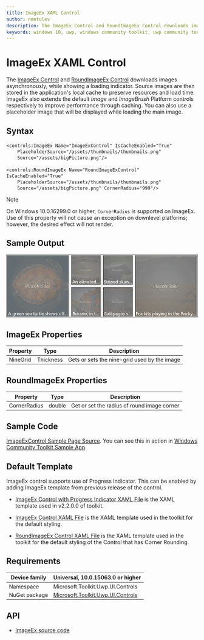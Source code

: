 ```yaml
---
title: ImageEx XAML Control
author: nmetulev
description: The ImageEx Control and RoundImageEx Control downloads images asynchronously, while showing a loading indicator.
keywords: windows 10, uwp, windows community toolkit, uwp community toolkit, uwp toolkit, ImageEx, RoundImageEx, xaml control, xaml
---
```


# ImageEx XAML Control

The [ImageEx Control](https://docs.microsoft.com/dotnet/api/microsoft.toolkit.uwp.ui.controls.imageex) and [RoundImageEx Control](https://docs.microsoft.com/dotnet/api/microsoft.toolkit.uwp.ui.controls.roundimageex) downloads images asynchronously, while showing a loading indicator. Source images are then stored in the application's local cache to preserve resources and load time. ImageEx also extends the default *Image* and *ImageBrush* Platform controls respectively to improve performance through caching. You can also use a placeholder image that will be displayed while loading the main image.
 
## Syntax

```xaml
<controls:ImageEx Name="ImageExControl" IsCacheEnabled="True"
	PlaceholderSource="/assets/thumbnails/thumbnails.png"
	Source="/assets/bigPicture.png"/> 

<controls:RoundImageEx Name="RoundImageExControl" IsCacheEnabled="True"
	PlaceholderSource="/assets/thumbnails/thumbnails.png"
	Source="/assets/bigPicture.png" CornerRadius="999"/> 
```

> [!NOTE]
On Windows 10.0.16299.0 or higher, `CornerRadius` is supported on ImageEx.  Use of this property will not cause an exception on downlevel platforms; however, the desired effect will not render.

## Sample Output

![ImageEx animation](../resources/images/Controls/ImageEx.gif)

## ImageEx Properties

| Property | Type | Description |
| -- | -- | -- |
| NineGrid | Thickness | Gets or sets the nine-grid used by the image |

## RoundImageEx Properties

| Property | Type | Description |
| -- | -- | -- |
| CornerRadius | double | Get or set the radius of round image corner |

## Sample Code

[ImageExControl Sample Page Source](https://github.com/Microsoft/WindowsCommunityToolkit//tree/master/Microsoft.Toolkit.Uwp.SampleApp/SamplePages/ImageEx). You can see this in action in [Windows Community Toolkit Sample App](https://www.microsoft.com/store/apps/9NBLGGH4TLCQ).

## Default Template

ImageEx control supports use of Progress Indicator. This can be enabled by adding ImageEx template from previous release of the control.

- [ImageEx Control with Progress Indicator XAML File](https://github.com/Microsoft/WindowsCommunityToolkit/blob/rel/2.2.0/Microsoft.Toolkit.Uwp.UI.Controls/ImageEx/ImageEx.xaml) is the XAML template used in v2.2.0.0 of toolkit.

- [ImageEx Control XAML File](https://github.com/Microsoft/WindowsCommunityToolkit//blob/master/Microsoft.Toolkit.Uwp.UI.Controls/ImageEx/ImageEx.xaml) is the XAML template used in the toolkit for the default styling.

- [RoundImageEx Control XAML File](https://github.com/Microsoft/WindowsCommunityToolkit//blob/master/Microsoft.Toolkit.Uwp.UI.Controls/ImageEx/RoundImageEx.xaml) is the XAML template used in the toolkit for the default styling of the Control that has Corner Rounding.

## Requirements

| Device family | Universal, 10.0.15063.0 or higher |
| -- | -- |
| Namespace | Microsoft.Toolkit.Uwp.UI.Controls |
| NuGet package | [Microsoft.Toolkit.Uwp.UI.Controls](https://www.nuget.org/packages/Microsoft.Toolkit.Uwp.UI.Controls/) |

## API

* [ImageEx source code](https://github.com/Microsoft/WindowsCommunityToolkit//tree/master/Microsoft.Toolkit.Uwp.UI.Controls/ImageEx)

